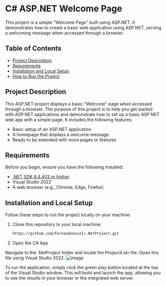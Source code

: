 # C# ASP.NET Welcome Page

This project is a simple "Welcome Page" built using ASP.NET. It demonstrates how to create a basic web application using ASP.NET, serving a welcoming message when accessed through a browser.

## Table of Contents

- [Project Description](#project-description)
- [Requirements](#requirements)
- [Installation and Local Setup](#installation-and-local-setup)
- [How to Run the Project](#how-to-eun-the-project)


## Project Description

This ASP.NET project displays a basic "Welcome" page when accessed through a browser. The purpose of this project is to help you get started with ASP.NET applications and demonstrate how to set up a basic ASP.NET web app with a simple page. It includes the following features:

- Basic setup of an ASP.NET application
- A homepage that displays a welcome message
- Ready to be extended with more pages or features

## Requirements

Before you begin, ensure you have the following installed:

- [.NET SDK 8.4.403 or higher](https://dotnet.microsoft.com/download) 
- Visual Studio 2022
- A web browser (e.g., Chrome, Edge, Firefox)

## Installation and Local Setup

Follow these steps to run the project locally on your machine:

1. Clone this repository to your local machine:

   ```bash
   https://github.com/Fernandonov21/.NetProject.git
   ```
2. Open the C# App

Navigate to the .NetProject folder and locate the Project4.sln file. Open this file using Visual Studio 2022.
![image](https://github.com/user-attachments/assets/6d19e387-0992-4ccd-a223-30d96d45ab8b)

To run the application, simply click the green play button located at the top of the Visual Studio window.
This will build and launch the app, allowing you to see the results in your browser or the integrated web server.



